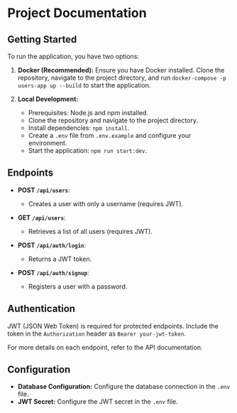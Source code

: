 # Project Documentation

## Getting Started

To run the application, you have two options:

1. **Docker (Recommended):** Ensure you have Docker installed. Clone the repository, navigate to the project directory,
   and run `docker-compose -p users-app up --build` to start the application.

2. **Local Development:**
    - Prerequisites: Node.js and npm installed.
    - Clone the repository and navigate to the project directory.
    - Install dependencies: `npm install`.
    - Create a `.env` file from `.env.example` and configure your environment.
    - Start the application: `npm run start:dev`.

## Endpoints

- **POST `/api/users`**:
    - Creates a user with only a username (requires JWT).

- **GET `/api/users`**:
    - Retrieves a list of all users (requires JWT).

- **POST `/api/auth/login`**:
    - Returns a JWT token.

- **POST `/api/auth/signup`**:
    - Registers a user with a password.

## Authentication

JWT (JSON Web Token) is required for protected endpoints. Include the token in the `Authorization` header
as `Bearer your-jwt-token`.

For more details on each endpoint, refer to the API documentation.

## Configuration

- **Database Configuration:** Configure the database connection in the `.env` file.
- **JWT Secret:** Configure the JWT secret in the `.env` file.
